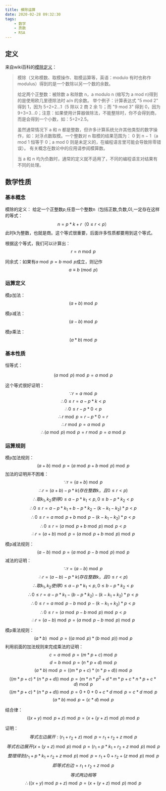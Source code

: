 ```yaml
---
title: 模除运算
date: 2020-02-28 09:32:30
tags:
    - 数学
    - 质数
    - RSA
---
```


## 定义

来自wiki百科的[模除定义](https://zh.wikipedia.org/wiki/%E6%A8%A1%E9%99%A4)：

> 模除（又称模数、取模操作、取模运算等，英语：modulo 有时也称作 modulus）得到的是一个数除以另一个数的余数。
>
> 给定两个正整数：被除数 a 和除数 n，a modulo n (缩写为 a mod n)得到的是使用欧几里德除法时 a/n 的余数。 举个例子：计算表达式 "5 mod 2" 得到 1，因为 5÷2=2...1（5 除以 2 商 2 余 1）；而 "9 mod 3" 得到 0，因为 9÷3=3...0；注意：如果使用计算器做除法，不能整除时，你不会得到商，而是会得到一个小数，如：5÷2=2.5。
>
> 虽然通常情况下 a 和 n 都是整数，但许多计算系统允许其他类型的数字操作，如：对浮点数取模。一个整数对 n 取模的结果范围为： 0 到 n − 1（a mod 1 恒等于 0；a mod 0 则是未定义的，在编程语言里可能会导致除零错误）。 有关概念在数论中的应用请参阅模算数。
>
> 当 a 和 n 均为负数时，通常的定义就不适用了，不同的编程语言对结果有不同的处理。

<!-- more -->


## 数学性质

### 基本概念

模除的定义：
给定一个正整数$p$,任意一个整数n（包括正数,负数,0),一定存在这样的等式：
$$n = p*k+r （0\le r<p）$$
此时k为整数，也就是商。这个等式很重要，后面许多性质都要用到这个等式。

根据这个等式，我们可以计算出：
$$r = n\bmod p$$

同余式：如果有$a\bmod p = b\bmod p$成立，则记作
$$a\equiv b\pmod p$$

### 运算定义

模p加法：
$$ (a+b)\bmod p $$

模p减法：
$$ (a-b)\bmod p $$

模p乘法：
$$(a*b)\bmod p$$

### 基本性质

恒等式：

$$ (a\bmod p)\bmod p =a\bmod p$$

这个等式很好证明：
$$\because r=a\bmod p$$
$$\therefore 0\le r=a-p*k<p$$
$$\therefore 0\le r-p*0<p$$
$$\therefore r\bmod p=r-p*0=r$$
$$\therefore r\bmod p=a\bmod p$$
$$\therefore (a\bmod p)\bmod p=r\bmod p=a\bmod p$$



### 运算规则

模p加法规则：
$$ (a+b)\bmod p = (a\bmod p + b\bmod p)\bmod p$$
加法的证明并不困难：
$$\because r=(a+b)\bmod p$$
$$\therefore r=(a+b)-p*k(存在整数k，且0\le r<p)$$
$$\therefore 取k_1,k_2使得0\le a-p*k_1<p,0\le b-p*k_2<p$$
$$\therefore 0\le r=a-p*k_1+b-p*k_2-(k-k_1-k_2)*p<p$$
$$\therefore 0\le r=a\bmod p+b\bmod p-(k-k_1-k_2)*p<p$$
$$\therefore 0\le r=(a\bmod p+b\bmod p)\bmod p<p$$
$$\therefore r=(a+b)\bmod p=(a\bmod p+b\bmod p)\bmod p$$

模p减法规则：
$$(a-b)\bmod p=(a\bmod p- b\bmod p)\bmod p$$
减法的证明：
$$\because r=(a-b)\bmod p$$
$$\therefore r=(a-b)-p*k(存在整数k，且0\le r<p)$$
$$\therefore 取k_1,k_2使得0\le a-p*k_1<p,0\le b-p*k_2<p$$
$$\therefore 0\le r=a-p*k_1-(b-p*k_2)-(k-k_1+k_2)*p<p$$
$$\therefore 0\le r=a\bmod p-b\bmod p-(k-k_1+k_2)*p<p$$
$$\therefore 0\le r=(a\bmod p-b\bmod p)\bmod p<p$$
$$\therefore r=(a-b)\bmod p=(a\bmod p-b\bmod p)\bmod p$$

模p乘法规则：
$$ (a*b)\mod p = ((a\bmod p) * (b\bmod p))\bmod p$$
利用前面的加法规则来完成乘法的证明：
$$c = a\bmod p = (m*p+c)\bmod p$$
$$d = b\bmod p = (n*p+d)\bmod p$$
$$(a*b)\bmod p=((m*p+c)*(n*p+d))\bmod p$$
$$((m*p+c)*(n*p+d))\bmod p=(m*n*p^2+d*m*p+c*n*p+c*d)\bmod p$$
$$((m*p+c)*(n*p+d))\bmod p=0+0+0+c*d\bmod p=c*d\bmod p$$
$$(a*b)\bmod p=(c*d)\bmod p$$

结合律：
$$((x+y)\bmod p +z)\bmod p = (x+(y+z)\bmod p)\bmod p$$

证明：
$$等式左边展开:(r_1+r_2+z)\bmod p=r_1+r_2+z\bmod p$$
$$等式右边展开(x+(y+z)\bmod p)\bmod p=(r_1+p*k_1+r_2+z\bmod p)\bmod p$$
$$整理得到(r_1+p*k_1+r_2+z\bmod p)\bmod p=r_1+0+r_2+(z\bmod p)\bmod p$$
$$即等式右边=r_1+r_2+z\bmod p$$
$$等式两边相等$$
$$\therefore ((x+y)\bmod p +z)\bmod p = (x+(y+z)\bmod p)\bmod p$$